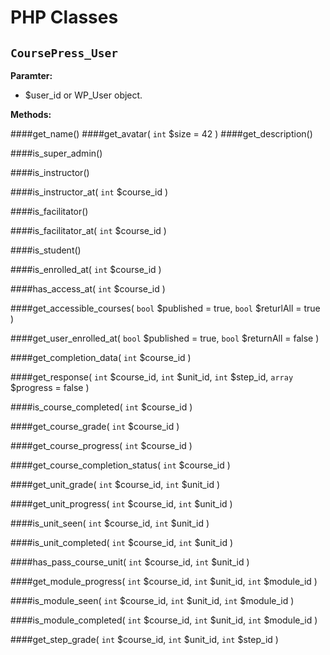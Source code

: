 # PHP Classes

`CoursePress_User`
-
**Paramter:**
* $user_id or WP_User object.

**Methods:**

####get_name()
####get_avatar( `int` $size = 42 )
####get_description()

####is_super_admin()

####is_instructor()

####is_instructor_at( `int` $course_id )

####is_facilitator()

####is_facilitator_at( `int` $course_id )

####is_student()

####is_enrolled_at( `int` $course_id )

####has_access_at( `int` $course_id )

####get_accessible_courses( `bool` $published = true, `bool` $returlAll = true )

####get_user_enrolled_at( `bool` $published = true, `bool` $returnAll = false )

####get_completion_data( `int` $course_id )

####get_response( `int` $course_id, `int` $unit_id, `int` $step_id, `array` $progress = false )

####is_course_completed( `int` $course_id )

####get_course_grade( `int` $course_id )

####get_course_progress( `int` $course_id )

####get_course_completion_status( `int` $course_id )

####get_unit_grade( `int` $course_id, `int` $unit_id )

####get_unit_progress( `int` $course_id, `int` $unit_id )

####is_unit_seen( `int` $course_id, `int` $unit_id )

####is_unit_completed( `int` $course_id, `int` $unit_id )

####has_pass_course_unit( `int` $course_id, `int` $unit_id )

####get_module_progress( `int` $course_id, `int` $unit_id, `int` $module_id )

####is_module_seen( `int` $course_id, `int` $unit_id, `int` $module_id )

####is_module_completed( `int` $course_id, `int` $unit_id, `int` $module_id )

####get_step_grade( `int` $course_id, `int` $unit_id, `int` $step_id )




